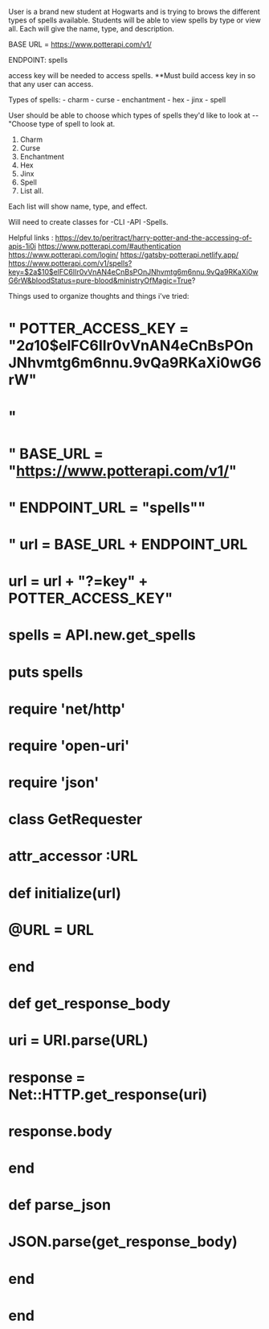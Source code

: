 User is a brand new student at Hogwarts and is trying to brows the different types of spells available. Students will be able to view spells by type or view all. Each will give the name, type, and description. 


BASE URL = https://www.potterapi.com/v1/


ENDPOINT: spells

access key will be needed to access spells. **Must build access key in so that any user can access. 

Types of spells: 
    - charm
    - curse
    - enchantment
    - hex
    - jinx 
    - spell 


User should be able to choose which types of spells they'd like to look at -- "Choose type of spell to look at. 
1. Charm
2. Curse
3. Enchantment
4. Hex 
5. Jinx
6. Spell
7. List all. 

Each list will show name, type, and effect. 

Will need to create classes for 
-CLI
-API
-Spells. 

Helpful links :
https://dev.to/peritract/harry-potter-and-the-accessing-of-apis-1i0i 
https://www.potterapi.com/#authentication
https://www.potterapi.com/login/
https://gatsby-potterapi.netlify.app/
https://www.potterapi.com/v1/spells?key=$2a$10$elFC6IIr0vVnAN4eCnBsPOnJNhvmtg6m6nnu.9vQa9RKaXi0wG6rW&bloodStatus=pure-blood&ministryOfMagic=True?



Things used to organize thoughts and things i've tried: 



# "    POTTER_ACCESS_KEY = "$2a$10$elFC6IIr0vVnAN4eCnBsPOnJNhvmtg6m6nnu.9vQa9RKaXi0wG6rW"
# "    
# "    BASE_URL = "https://www.potterapi.com/v1/"
# "    ENDPOINT_URL = "spells""
# "    url = BASE_URL + ENDPOINT_URL
#     url = url + "?=key" + POTTER_ACCESS_KEY" 


# spells = API.new.get_spells
# puts spells



# require 'net/http'
# require 'open-uri'
# require 'json'

# class GetRequester
#   attr_accessor :URL 
  
#   def initialize(url)
#     @URL = URL
#   end
  
#   def get_response_body
#      uri = URI.parse(URL)
#     response = Net::HTTP.get_response(uri)
#     response.body
#   end
  
#   def parse_json
#     JSON.parse(get_response_body)
#   end
  
# end